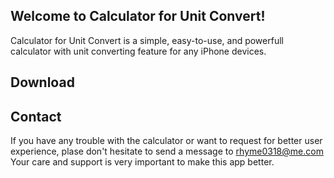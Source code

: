 ## Welcome to Calculator for Unit Convert!

Calculator for Unit Convert is a simple, easy-to-use, and powerfull calculator with unit converting feature for any iPhone devices.

## Download

## Contact

If you have any trouble with the calculator or want to request for better user experience, plase don't hesitate to send a message to rhyme0318@me.com
Your care and support is very important to make this app better.
